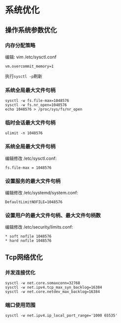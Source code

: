 # 系统优化

## 操作系统参数优化

### 内存分配策略

编辑: vim /etc/sysctl.conf
```shell    
vm.overcommit_memory=1
```
执行`sysctl -p`刷新

### 系统全局最大文件句柄
```shell    
sysctl -w fs.file-max=1048576
sysctl -w fs.nr_open=1048576
echo 1048576 > /proc/sys/fs/nr_open
```
### 临时会话最大文件句柄
```shell
ulimit -n 1048576
```
### 系统全局最大文件句柄 

编辑修改 /etc/sysctl.conf: 
```shell
fs.file-max = 1048576
```
###  设置服务的最大文件句柄

编辑修改 /etc/systemd/system.conf:
```shell
DefaultLimitNOFILE=1048576
```     

###  设置用户的最大文件句柄、最大文件句柄数
编辑修改  /etc/security/limits.conf:
```shell
* soft nofile 1048576   
* hard nofile 1048576
```
## Tcp网络优化
### 并发连接优化
```shell
sysctl -w net.core.somaxconn=32768
sysctl -w net.ipv4.tcp_max_syn_backlog=16384
sysctl -w net.core.netdev_max_backlog=16384
```
### 端口使用范围
```shell
sysctl -w net.ipv4.ip_local_port_range='1000 65535'
```

